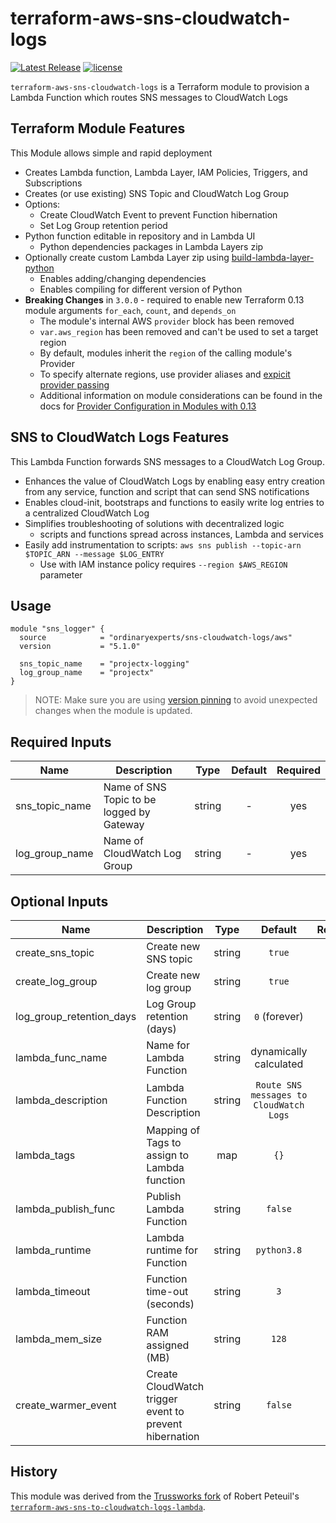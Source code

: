 terraform-aws-sns-cloudwatch-logs
=================================

[![Latest Release](https://img.shields.io/github/release/ordinaryexperts/terraform-aws-sns-cloudwatch-logs.svg)](https://github.com/ordinaryexperts/terraform-aws-sns-cloudwatch-logs) [![license](https://img.shields.io/github/license/ordinaryexperts/terraform-aws-sns-cloudwatch-logs.svg?colorB=2067b8)](https://github.com/ordinaryexperts/terraform-aws-sns-cloudwatch-logs)

`terraform-aws-sns-cloudwatch-logs` is a Terraform module to provision a Lambda
Function which routes SNS messages to CloudWatch Logs


Terraform Module Features
-------------------------

This Module allows simple and rapid deployment

- Creates Lambda function, Lambda Layer, IAM Policies, Triggers, and Subscriptions
- Creates (or use existing) SNS Topic and CloudWatch Log Group
- Options:
  - Create CloudWatch Event to prevent Function hibernation
  - Set Log Group retention period
- Python function editable in repository and in Lambda UI
  - Python dependencies packages in Lambda Layers zip
- Optionally create custom Lambda Layer zip using [build-lambda-layer-python](https://github.com/robertpeteuil/build-lambda-layer-python)
  - Enables adding/changing dependencies
  - Enables compiling for different version of Python
- **Breaking Changes** in `3.0.0` - required to enable new Terraform 0.13 module arguments `for_each`, `count`, and `depends_on`
  - The module's internal AWS `provider` block has been removed
  - `var.aws_region` has been removed and can't be used to set a target region
  - By default, modules inherit the `region` of the calling module's Provider
  - To specify alternate regions, use provider aliases and [expicit provider passing](https://www.terraform.io/docs/configuration/modules.html#passing-providers-explicitly)
  - Additional information on module considerations can be found in the docs for [Provider Configuration in Modules with 0.13](https://www.terraform.io/docs/configuration/modules.html#legacy-shared-modules-with-provider-configurations)

## SNS to CloudWatch Logs Features

This Lambda Function forwards SNS messages to a CloudWatch Log Group.  

- Enhances the value of CloudWatch Logs by enabling easy entry creation from any service, function and script that can send SNS notifications
- Enables cloud-init, bootstraps and functions to easily write log entries to a centralized CloudWatch Log
- Simplifies troubleshooting of solutions with decentralized logic
  - scripts and functions spread across instances, Lambda and services
- Easily add instrumentation to scripts: `aws sns publish --topic-arn $TOPIC_ARN --message $LOG_ENTRY`
  - Use with IAM instance policy requires `--region $AWS_REGION` parameter

## Usage

```hcl
module "sns_logger" {
  source            = "ordinaryexperts/sns-cloudwatch-logs/aws"
  version           = "5.1.0"

  sns_topic_name    = "projectx-logging"
  log_group_name    = "projectx"
}
```

> NOTE: Make sure you are using [version pinning](https://www.terraform.io/docs/modules/usage.html#module-versions) to avoid unexpected changes when the module is updated.

## Required Inputs

| Name | Description | Type | Default | Required |
|------|-------------|:----:|:-----:|:-----:|
| sns_topic_name | Name of SNS Topic to be logged by Gateway | string | - | yes |
| log_group_name | Name of CloudWatch Log Group | string | - | yes |

## Optional Inputs

| Name | Description | Type | Default | Required |
|------|-------------|:----:|:-----:|:-----:|
| create_sns_topic | Create new SNS topic | string | `true` | no |
| create_log_group | Create new log group | string | `true` | no |
| log_group_retention_days | Log Group retention (days) | string | `0` (forever) | no |
| lambda_func_name | Name for Lambda Function | string | dynamically calculated | no |
| lambda_description | Lambda Function Description | string | `Route SNS messages to CloudWatch Logs` | no |
| lambda_tags | Mapping of Tags to assign to Lambda function | map | `{}` | no |
| lambda_publish_func | Publish Lambda Function | string | `false` | no |
| lambda_runtime | Lambda runtime for Function | string | `python3.8` | no |
| lambda_timeout | Function time-out (seconds) | string | `3` | no |
| lambda_mem_size | Function RAM assigned (MB) | string | `128` | no |
| create_warmer_event | Create CloudWatch trigger event to prevent hibernation | string | `false` | no |



History
-------

This module was derived from the [Trussworks fork](https://github.com/trussworks/terraform-aws-sns-to-cloudwatch-logs-lambda)
of Robert Peteuil's [`terraform-aws-sns-to-cloudwatch-logs-lambda`](https://github.com/robertpeteuil/terraform-aws-sns-to-cloudwatch-logs-lambda).
